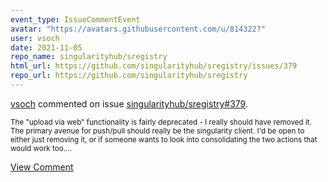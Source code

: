 ```yaml
---
event_type: IssueCommentEvent
avatar: "https://avatars.githubusercontent.com/u/814322?"
user: vsoch
date: 2021-11-05
repo_name: singularityhub/sregistry
html_url: https://github.com/singularityhub/sregistry/issues/379
repo_url: https://github.com/singularityhub/sregistry
---
```


<a href='https://github.com/vsoch' target='_blank'>vsoch</a> commented on issue <a href='https://github.com/singularityhub/sregistry/issues/379' target='_blank'>singularityhub/sregistry#379</a>.

<small>The "upload via web" functionality is fairly deprecated - I really should have removed it. The primary avenue for push/pull should really be the singularity client. I'd be open to either just removing it, or if someone wants to look into consolidating the two actions that would work too....</small>

<a href='https://github.com/singularityhub/sregistry/issues/379' target='_blank'>View Comment</a>
